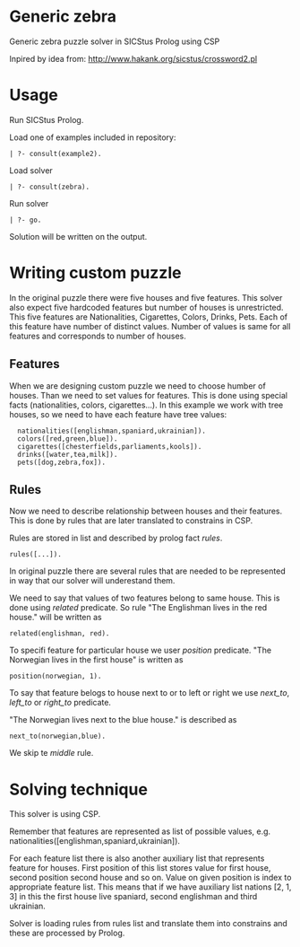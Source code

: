 Generic zebra
==============

Generic zebra puzzle solver in SICStus Prolog using CSP

Inpired by idea from: http://www.hakank.org/sicstus/crossword2.pl

Usage
=====

Run SICStus Prolog.

Load one of examples included in repository:

    | ?- consult(example2).

Load solver

    | ?- consult(zebra).

Run solver

    | ?- go.
   
Solution will be written on the output.

Writing custom puzzle
=====================

In the original puzzle there were five houses and five features. This solver also expect five hardcoded features but number of houses is unrestricted. This five features are Nationalities, Cigarettes, Colors, Drinks, Pets. Each of this feature have number of distinct values. Number of values is same for all features and corresponds to number of houses.

Features
--------

When we are designing custom puzzle we need to choose humber of houses. Than we need to set values for features. This is done using special facts (nationalities, colors, cigarettes...). In this example we work with tree houses, so we need to have each feature have tree values:

      nationalities([englishman,spaniard,ukrainian]).
      colors([red,green,blue]).
      cigarettes([chesterfields,parliaments,kools]).
      drinks([water,tea,milk]).
      pets([dog,zebra,fox]).

Rules
-----

Now we need to describe relationship between houses and their features. This is done by rules that are later translated to constrains in CSP. 

Rules are stored in list and described by prolog fact *rules*.

    rules([...]).
    
In original puzzle there are several rules that are needed to be represented in way that our solver will underestand them.
    
We need to say that values of two features belong to same house. This is done using *related* predicate. 
So rule "The Englishman lives in the red house." will be written as 
    
    related(englishman, red).

To specifi feature for particular house we user *position* predicate.
"The Norwegian lives in the first house" is written as

    position(norwegian, 1).

To say that feature belogs to house next to or to left or right we use *next_to*, *left_to* or *right_to* predicate. 

"The Norwegian lives next to the blue house." is described as

    next_to(norwegian,blue).

We skip te *middle* rule.

Solving technique
=================

This solver is using CSP.

Remember that features are represented as list of possible values, e.g. nationalities([englishman,spaniard,ukrainian]).

For each feature list there is also another auxiliary list that represents feature for houses. First position of this list stores value for first house, second position second house and so on. Value on given position is index to appropriate feature list. This means that if we have auxiliary list nations [2, 1, 3] in this the first house live spaniard, second englishman and third ukrainian.

Solver is loading rules from rules list and translate them into constrains and these are processed by Prolog.
